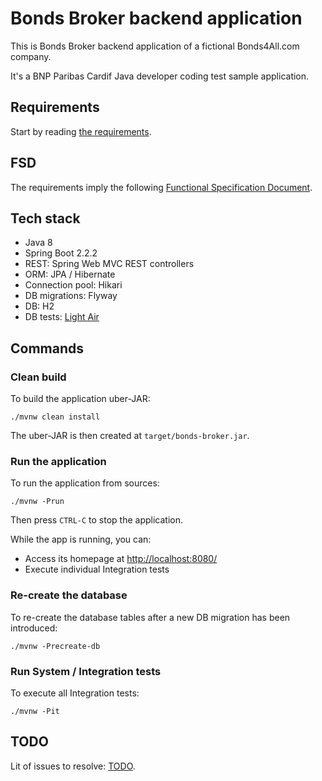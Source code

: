 # Bonds Broker backend application

This is Bonds Broker backend application of a fictional Bonds4All.com company.

It's a BNP Paribas Cardif Java developer coding test sample application.

## Requirements

Start by reading [the requirements](./REQUIREMENTS.md).

## FSD

The requirements imply the following [Functional Specification Document](./FSD.md).

## Tech stack

- Java 8
- Spring Boot 2.2.2
- REST: Spring Web MVC REST controllers
- ORM: JPA / Hibernate
- Connection pool: Hikari
- DB migrations: Flyway
- DB: H2
- DB tests: [Light Air](http://lightair.sourceforge.net/)


## Commands

### Clean build

To build the application uber-JAR:

    ./mvnw clean install

The uber-JAR is then created at `target/bonds-broker.jar`.

### Run the application

To run the application from sources:

    ./mvnw -Prun

Then press `CTRL-C` to stop the application.

While the app is running, you can:
- Access its homepage at [http://localhost:8080/](http://localhost:8080/)
- Execute individual Integration tests

### Re-create the database

To re-create the database tables after a new DB migration has been introduced:

    ./mvnw -Precreate-db

### Run System / Integration tests

To execute all Integration tests:

    ./mvnw -Pit


## TODO

Lit of issues to resolve: [TODO](./TODO.md).

